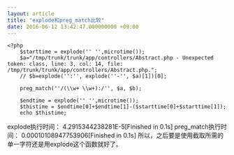 ```yaml
---
layout: article
title: "explode和preg_match比较"
date: 2016-06-12 13:42:47.000000000 +09:00
---
```


    <?php
        $starttime = explode('' '',microtime());
        $a="/tmp/trunk/trunk/app/controllers/Abstract.php - Unexpected token: class, line: 3, col: 14, file: /tmp/trunk/trunk/app/controllers/Abstract.php.";
        // $b=explode('':'', explode(''-'', $a)[1])[0];

        preg_match(''/(\\w+ \\w+):/'', $a, $b);

        $endtime = explode('' '',microtime());
        $thistime = $endtime[0]+$endtime[1]-($starttime[0]+$starttime[1]);
        echo $thistime;

explode执行时间：
4.2915344238281E-5[Finished in 0.1s]
preg_match执行时间：
0.00010108947753906[Finished in 0.1s]
所以，之后要是使用截取所需的单一字符还是用explode这个函数就好了。
